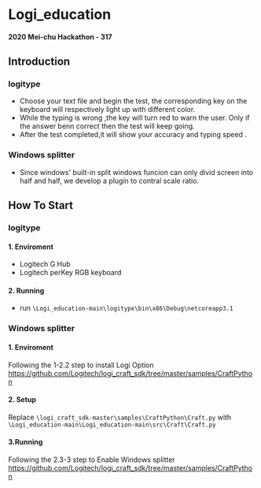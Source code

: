 # Logi_education
#### 2020 Mei-chu Hackathon - 317
## Introduction
### logitype
* Choose your text file and begin the test, the corresponding key on the keyboard will respectively light up with different color.
* While the typing is wrong ,the key will turn red to warn the user. Only if the answer benn correct then the test will keep going.
* After the test completed,it will show your accuracy and typing speed .
### Windows splitter
* Since windows' built-in split windows funcion can only divid screen into half and half, we develop a plugin to contral scale ratio.
## How To Start
### logitype
#### 1. Enviroment
* Logitech G Hub
* Logitech perKey RGB keyboard
#### 2. Running
* run `\Logi_education-main\logitype\bin\x86\Debug\netcoreapp3.1`

### Windows splitter
#### 1. Enviroment
Following the 1-2.2 step to install Logi Option
https://github.com/Logitech/logi_craft_sdk/tree/master/samples/CraftPython
#### 2. Setup
Replace `\logi_craft_sdk-master\samples\CraftPython\Craft.py` 
with `\Logi_education-main\Logi_education-main\src\Craft\Craft.py`
#### 3.Running
Following the 2.3-3 step to Enable Windows splitter
https://github.com/Logitech/logi_craft_sdk/tree/master/samples/CraftPython


